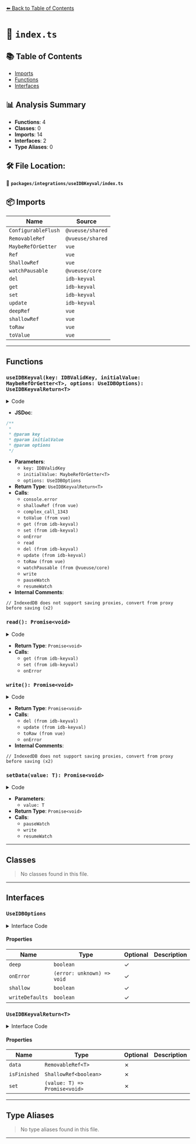 [⬅️ Back to Table of Contents](../../../index.md)

# 📄 `index.ts`

## 📚 Table of Contents

- [Imports](#imports)
- [Functions](#functions)
- [Interfaces](#interfaces)

## 📊 Analysis Summary

- **Functions**: 4
- **Classes**: 0
- **Imports**: 14
- **Interfaces**: 2
- **Type Aliases**: 0

## 🛠️ File Location:
📂 **`packages/integrations/useIDBKeyval/index.ts`**

## 📦 Imports

| Name | Source |
|------|--------|
| `ConfigurableFlush` | `@vueuse/shared` |
| `RemovableRef` | `@vueuse/shared` |
| `MaybeRefOrGetter` | `vue` |
| `Ref` | `vue` |
| `ShallowRef` | `vue` |
| `watchPausable` | `@vueuse/core` |
| `del` | `idb-keyval` |
| `get` | `idb-keyval` |
| `set` | `idb-keyval` |
| `update` | `idb-keyval` |
| `deepRef` | `vue` |
| `shallowRef` | `vue` |
| `toRaw` | `vue` |
| `toValue` | `vue` |


---

## Functions

### `useIDBKeyval(key: IDBValidKey, initialValue: MaybeRefOrGetter<T>, options: UseIDBOptions): UseIDBKeyvalReturn<T>`

<details><summary>Code</summary>

```ts
export function useIDBKeyval<T>(
  key: IDBValidKey,
  initialValue: MaybeRefOrGetter<T>,
  options: UseIDBOptions = {},
): UseIDBKeyvalReturn<T> {
  const {
    flush = 'pre',
    deep = true,
    shallow = false,
    onError = (e) => {
      console.error(e)
    },
    writeDefaults = true,
  } = options

  const isFinished = shallowRef(false)
  const data = (shallow ? shallowRef : deepRef)(initialValue) as Ref<T>

  const rawInit: T = toValue(initialValue)

  async function read() {
    try {
      const rawValue = await get<T>(key)
      if (rawValue === undefined) {
        if (rawInit !== undefined && rawInit !== null && writeDefaults)
          await set(key, rawInit)
      }
      else {
        data.value = rawValue
      }
    }
    catch (e) {
      onError(e)
    }
    isFinished.value = true
  }

  read()

  async function write() {
    try {
      if (data.value == null) {
        await del(key)
      }
      else {
        // IndexedDB does not support saving proxies, convert from proxy before saving
        await update(key, () => toRaw(data.value))
      }
    }
    catch (e) {
      onError(e)
    }
  }

  const {
    pause: pauseWatch,
    resume: resumeWatch,
  } = watchPausable(data, () => write(), { flush, deep })

  async function setData(value: T): Promise<void> {
    pauseWatch()
    data.value = value
    await write()
    resumeWatch()
  }

  return {
    set: setData,
    isFinished,
    data: data as RemovableRef<T>,
  }
}
```
</details>

- **JSDoc**:
```ts
/**
 *
 * @param key
 * @param initialValue
 * @param options
 */
```

- **Parameters**:
  - `key: IDBValidKey`
  - `initialValue: MaybeRefOrGetter<T>`
  - `options: UseIDBOptions`
- **Return Type**: `UseIDBKeyvalReturn<T>`
- **Calls**:
  - `console.error`
  - `shallowRef (from vue)`
  - `complex_call_1343`
  - `toValue (from vue)`
  - `get (from idb-keyval)`
  - `set (from idb-keyval)`
  - `onError`
  - `read`
  - `del (from idb-keyval)`
  - `update (from idb-keyval)`
  - `toRaw (from vue)`
  - `watchPausable (from @vueuse/core)`
  - `write`
  - `pauseWatch`
  - `resumeWatch`
- **Internal Comments**:
```
// IndexedDB does not support saving proxies, convert from proxy before saving (x2)
```

### `read(): Promise<void>`

<details><summary>Code</summary>

```ts
async function read() {
    try {
      const rawValue = await get<T>(key)
      if (rawValue === undefined) {
        if (rawInit !== undefined && rawInit !== null && writeDefaults)
          await set(key, rawInit)
      }
      else {
        data.value = rawValue
      }
    }
    catch (e) {
      onError(e)
    }
    isFinished.value = true
  }
```
</details>

- **Return Type**: `Promise<void>`
- **Calls**:
  - `get (from idb-keyval)`
  - `set (from idb-keyval)`
  - `onError`
### `write(): Promise<void>`

<details><summary>Code</summary>

```ts
async function write() {
    try {
      if (data.value == null) {
        await del(key)
      }
      else {
        // IndexedDB does not support saving proxies, convert from proxy before saving
        await update(key, () => toRaw(data.value))
      }
    }
    catch (e) {
      onError(e)
    }
  }
```
</details>

- **Return Type**: `Promise<void>`
- **Calls**:
  - `del (from idb-keyval)`
  - `update (from idb-keyval)`
  - `toRaw (from vue)`
  - `onError`
- **Internal Comments**:
```
// IndexedDB does not support saving proxies, convert from proxy before saving (x2)
```

### `setData(value: T): Promise<void>`

<details><summary>Code</summary>

```ts
async function setData(value: T): Promise<void> {
    pauseWatch()
    data.value = value
    await write()
    resumeWatch()
  }
```
</details>

- **Parameters**:
  - `value: T`
- **Return Type**: `Promise<void>`
- **Calls**:
  - `pauseWatch`
  - `write`
  - `resumeWatch`

---

## Classes

> No classes found in this file.


---

## Interfaces

### `UseIDBOptions`

<details><summary>Interface Code</summary>

```ts
export interface UseIDBOptions extends ConfigurableFlush {
  /**
   * Watch for deep changes
   *
   * @default true
   */
  deep?: boolean

  /**
   * On error callback
   *
   * Default log error to `console.error`
   */
  onError?: (error: unknown) => void

  /**
   * Use shallow ref as reference
   *
   * @default false
   */
  shallow?: boolean
  /**
   * Write the default value to the storage when it does not exist
   *
   * @default true
   */
  writeDefaults?: boolean
}
```
</details>

#### Properties

| Name | Type | Optional | Description |
|------|------|----------|-------------|
| `deep` | `boolean` | ✓ |  |
| `onError` | `(error: unknown) => void` | ✓ |  |
| `shallow` | `boolean` | ✓ |  |
| `writeDefaults` | `boolean` | ✓ |  |

### `UseIDBKeyvalReturn<T>`

<details><summary>Interface Code</summary>

```ts
export interface UseIDBKeyvalReturn<T> {
  data: RemovableRef<T>
  isFinished: ShallowRef<boolean>
  set: (value: T) => Promise<void>
}
```
</details>

#### Properties

| Name | Type | Optional | Description |
|------|------|----------|-------------|
| `data` | `RemovableRef<T>` | ✗ |  |
| `isFinished` | `ShallowRef<boolean>` | ✗ |  |
| `set` | `(value: T) => Promise<void>` | ✗ |  |


---

## Type Aliases

> No type aliases found in this file.


---
